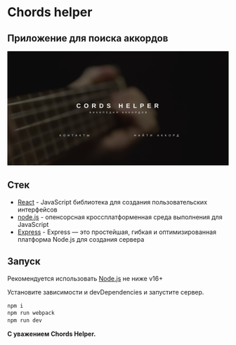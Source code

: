 # Chords helper
## Приложение для поиска аккордов

[![N|Solid](https://raw.githubusercontent.com/6ase/CordsHelper/main/prev.png)](https://raw.githubusercontent.com/6ase/CordsHelper/main/prev.png)



## Стек

- [React] - JavaScript библиотека для создания пользовательских интерфейсов
- [node.js] - опенсорсная кроссплатформенная среда выполнения для JavaScript
- [Express] - Express — это простейшая, гибкая и оптимизированная платформа Node.js для создания сервера

## Запуск

Рекомендуется использовать [Node.js](https://nodejs.org/) не ниже v16+

Установите зависимости и devDependencies и запустите сервер.

```sh
npm i
npm run webpack
npm run dev
```


**С уважением Chords Helper.**

[//]: # (These are reference links used in the body of this note and get stripped out when the markdown processor does its job. There is no need to format nicely because it shouldn't be seen. Thanks SO - http://stackoverflow.com/questions/4823468/store-comments-in-markdown-syntax)

   [React]: <https://reactjs.org/>
   [node.js]: <http://nodejs.org/>
   [express]: <http://expressjs.com/>
  
  

   [PlDb]: <https://github.com/joemccann/dillinger/tree/master/plugins/dropbox/README.md>
   [PlGh]: <https://github.com/joemccann/dillinger/tree/master/plugins/github/README.md>
   [PlGd]: <https://github.com/joemccann/dillinger/tree/master/plugins/googledrive/README.md>
   [PlOd]: <https://github.com/joemccann/dillinger/tree/master/plugins/onedrive/README.md>
   [PlMe]: <https://github.com/joemccann/dillinger/tree/master/plugins/medium/README.md>
   [PlGa]: <https://github.com/RahulHP/dillinger/blob/master/plugins/googleanalytics/README.md>
